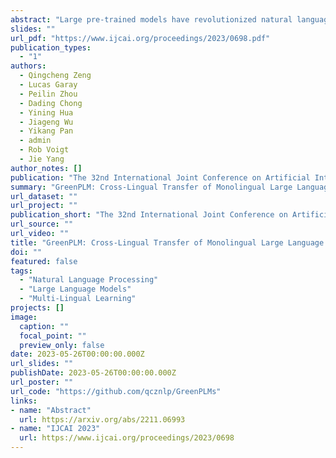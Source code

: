 ```yaml
---
abstract: "Large pre-trained models have revolutionized natural language processing (NLP) research and applications, but high training costs and limited data resources have prevented their benefits from being shared equally amongst speakers of all the world's languages. To address issues of cross-linguistic access to such models and reduce energy consumption for sustainability during large-scale model training, this study proposes an effective and energy-efficient framework called GreenPLM that uses bilingual lexicons to directly ``translate'' pre-trained language models of one language into another at almost no additional cost. We validate this approach in 18 languages' BERT models and show that this framework is comparable to, if not better than, other heuristics with high training costs. In addition, given lightweight continued pre-training on limited data where available, this framework outperforms the original monolingual language models in six out of seven tested languages with up to 200x less pre-training efforts. Aiming at the Leave No One Behind Principle (LNOB), our approach manages to reduce inequalities between languages and energy consumption greatly. We make our codes and models publicly available at https://github.com/qcznlp/GreenPLMs."
slides: ""
url_pdf: "https://www.ijcai.org/proceedings/2023/0698.pdf"
publication_types:
  - "1"
authors:
  - Qingcheng Zeng
  - Lucas Garay
  - Peilin Zhou
  - Dading Chong
  - Yining Hua
  - Jiageng Wu
  - Yikang Pan
  - admin
  - Rob Voigt
  - Jie Yang
author_notes: []
publication: "The 32nd International Joint Conference on Artificial Intelligence (IJCAI), 2023"
summary: "GreenPLM: Cross-Lingual Transfer of Monolingual Large Language Models at Almost No Cost"
url_dataset: ""
url_project: ""
publication_short: "The 32nd International Joint Conference on Artificial Intelligence (IJCAI)"
url_source: ""
url_video: ""
title: "GreenPLM: Cross-Lingual Transfer of Monolingual Large Language Models at Almost No Cost"
doi: ""
featured: false
tags: 
  - "Natural Language Processing"
  - "Large Language Models"
  - "Multi-Lingual Learning"
projects: []
image:
  caption: ""
  focal_point: ""
  preview_only: false
date: 2023-05-26T00:00:00.000Z
url_slides: ""
publishDate: 2023-05-26T00:00:00.000Z
url_poster: ""
url_code: "https://github.com/qcznlp/GreenPLMs"
links:
- name: "Abstract"
  url: https://arxiv.org/abs/2211.06993
- name: "IJCAI 2023"
  url: https://www.ijcai.org/proceedings/2023/0698
---
```

